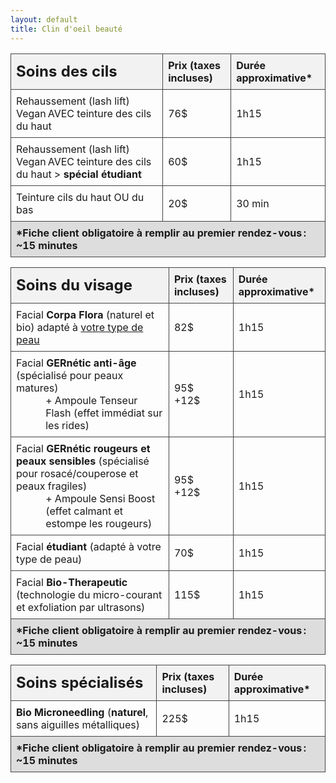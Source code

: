 ```yaml
---
layout: default
title: Clin d'oeil beauté
---
```

<style>
    table {
      width: 100%;
      border-collapse: collapse;
    }
    th, td {
      border: 1px solid #444;
      padding: 8px;
      text-align: left;
    }
    thead {
      background-color: #f2f2f2;
    }
    tfoot {
      background-color: #ddd;
    }
  </style>

<div class="centered-div content">
    <table>
        <thead>
            <tr>
                <th style="font-size: x-large">Soins des cils</th>
                <th>Prix (taxes incluses)</th>
                <th>Durée approximative*</th>
            </tr>
        </thead>
        <tbody>
            <tr>
                <td>Rehaussement (lash lift) Vegan AVEC teinture des cils du haut</td>
                <td>76$</td>
                <td>1h15</td>
            </tr>
             <tr>
                <td>Rehaussement (lash lift) Vegan AVEC teinture des cils du haut > <b>spécial étudiant</b></td>
                <td>60$</td>
                <td>1h15</td>
            </tr>
            <tr>
                <td>Teinture cils du haut OU du bas</td>
                <td>20$</td>
                <td>30 min</td>
            </tr>
        </tbody>
        <tfoot>
            <tr>
                <th colspan="3">*Fiche client obligatoire à remplir au premier rendez-vous : ~15 minutes</th>
            </tr>
        </tfoot>
    </table>
    <p></p>
    <table>
        <thead>
            <tr>
                <th style="font-size: x-large">Soins du visage</th>
                <th>Prix (taxes incluses)</th>
                <th>Durée approximative*</th>
            </tr>
        </thead>
        <tbody>
            <tr>
                <td>Facial <b>Corpa Flora</b> (naturel et bio) adapté à <u>votre type de peau</u></td>
                <td>82$</td>
                <td>1h15</td>
            </tr>
            <tr>
                <td>
                    <div>
                        Facial <b>GERnétic anti-âge</b> (spécialisé pour peaux matures)
                    </div>
                    <div style="margin-left: 20%">
                        + Ampoule Tenseur Flash (effet immédiat sur les rides)
                    </div>                
                </td>
                <td><div>95$</div><div>+12$</div></td>
                <td>1h15</td>
            </tr>
            <tr>
                <td>
                    <div>
                        Facial <b>GERnétic rougeurs et peaux sensibles</b> (spécialisé pour rosacé/couperose et peaux fragiles)
                    </div>
                    <div style="margin-left: 20%">
                        + Ampoule Sensi Boost (effet calmant et estompe les rougeurs)
                    </div>       
                </td>
                <td><div>95$</div><div>+12$</div></td>
                <td>1h15</td>
            </tr>
            <tr>
                <td>Facial <b>étudiant</b> (adapté à votre type de peau)</td>
                <td>70$</td>
                <td>1h15</td>
            </tr>
            <tr>
                <td>Facial <b>Bio-Therapeutic</b> (technologie du micro-courant et exfoliation par ultrasons) </td>
                <td>115$</td>
                <td>1h15</td>
            </tr>
        </tbody>
        <tfoot>
            <tr>
                <th colspan="3">*Fiche client obligatoire à remplir au premier rendez-vous : ~15 minutes</th>
            </tr>
        </tfoot>
    </table>
    <p></p>
    <table>
        <thead>
            <tr>
                <th style="font-size: x-large">Soins spécialisés</th>
                <th>Prix (taxes incluses)</th>
                <th>Durée approximative*</th>
            </tr>
        </thead>
        <tbody>
            <tr>
                <td><b>Bio Microneedling</b> (<b>naturel</b>, sans aiguilles métalliques)</td>
                <td>225$</td>
                <td>1h15</td>
            </tr>
        </tbody>
        <tfoot>
            <tr>
                <th colspan="3">*Fiche client obligatoire à remplir au premier rendez-vous : ~15 minutes</th>
            </tr>
        </tfoot>
    </table>
    <p></p>
</div>